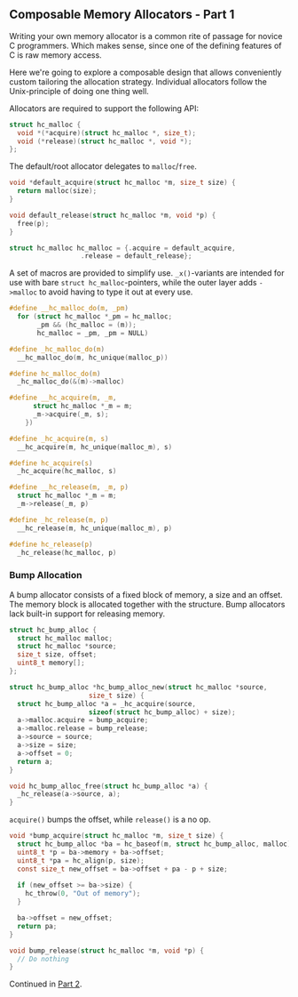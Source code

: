 ## Composable Memory Allocators - Part 1
Writing your own memory allocator is a common rite of passage for novice C programmers. Which makes sense, since one of the defining features of C is raw memory access.

Here we're going to explore a composable design that allows conveniently custom tailoring the allocation strategy. Individual allocators follow the Unix-principle of doing one thing well.

Allocators are required to support the following API:

```C
struct hc_malloc {
  void *(*acquire)(struct hc_malloc *, size_t);
  void (*release)(struct hc_malloc *, void *);
};
```

The default/root allocator delegates to `malloc`/`free`.

```C
void *default_acquire(struct hc_malloc *m, size_t size) {
  return malloc(size);
}

void default_release(struct hc_malloc *m, void *p) {
  free(p);
}

struct hc_malloc hc_malloc = {.acquire = default_acquire,
			      .release = default_release};
```

A set of macros are provided to simplify use. `_x()`-variants are intended for use with bare `struct hc_malloc`-pointers, while the outer layer adds `->malloc` to avoid having to type it out at every use.

```C
#define __hc_malloc_do(m, _pm)						
  for (struct hc_malloc *_pm = hc_malloc;				
       _pm && (hc_malloc = (m));					
       hc_malloc = _pm, _pm = NULL)

#define _hc_malloc_do(m)			
  __hc_malloc_do(m, hc_unique(malloc_p))

#define hc_malloc_do(m)				
  _hc_malloc_do(&(m)->malloc)

#define __hc_acquire(m, _m, 
      struct hc_malloc *_m = m;			
      _m->acquire(_m, s);			
    })

#define _hc_acquire(m, s)			
  __hc_acquire(m, hc_unique(malloc_m), s)

#define hc_acquire(s)				
  _hc_acquire(hc_malloc, s)

#define __hc_release(m, _m, p)			
  struct hc_malloc *_m = m;			
  _m->release(_m, p)

#define _hc_release(m, p)			
  __hc_release(m, hc_unique(malloc_m), p)

#define hc_release(p)				
  _hc_release(hc_malloc, p)
```

### Bump Allocation

A bump allocator consists of a fixed block of memory, a size and an offset. The memory block is allocated together with the structure. Bump allocators lack built-in support for releasing memory.

```C
struct hc_bump_alloc {
  struct hc_malloc malloc;
  struct hc_malloc *source;
  size_t size, offset;
  uint8_t memory[];
};

struct hc_bump_alloc *hc_bump_alloc_new(struct hc_malloc *source,
					size_t size) {
  struct hc_bump_alloc *a = _hc_acquire(source,
					sizeof(struct hc_bump_alloc) + size);
  a->malloc.acquire = bump_acquire;
  a->malloc.release = bump_release;
  a->source = source;
  a->size = size;
  a->offset = 0;
  return a;
}

void hc_bump_alloc_free(struct hc_bump_alloc *a) {
  _hc_release(a->source, a);
}
```

`acquire()` bumps the offset, while `release()` is a no op.

```C
void *bump_acquire(struct hc_malloc *m, size_t size) {
  struct hc_bump_alloc *ba = hc_baseof(m, struct hc_bump_alloc, malloc);
  uint8_t *p = ba->memory + ba->offset;
  uint8_t *pa = hc_align(p, size);
  const size_t new_offset = ba->offset + pa - p + size;
  
  if (new_offset >= ba->size) {
    hc_throw(0, "Out of memory");
  }   

  ba->offset = new_offset;
  return pa;
}

void bump_release(struct hc_malloc *m, void *p) {
  // Do nothing
}
```

Continued in [Part 2](https://github.com/codr7/hacktical-c/tree/main/malloc2).
